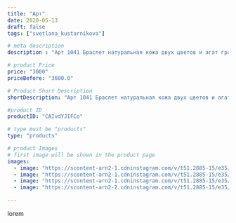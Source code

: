 ```yaml
---
title: "Арт"
date: 2020-05-13
draft: false
tags: ["svetlana_kustarnikova"]

# meta description
description : "Арт 1041 Браслет натуральная кожа двух цветов и агат граненый размер камня 3 см ПРОДАНО"

# product Price
price: "3000"
priceBefore: "3600.0"

# Product Short Description
shortDescription: "Арт 1041 Браслет натуральная кожа двух цветов и агат граненый размер камня 3 см ПРОДАНО"

#product ID
productID: "CAIvdYJIFCo"

# type must be "products"
type: "products"

# product Images
# first image will be shown in the product page
images:
  - image: "https://scontent-arn2-1.cdninstagram.com/v/t51.2885-15/e35/96417101_278219153352298_1527433778362021471_n.jpg?_nc_ht=scontent-arn2-1.cdninstagram.com&_nc_cat=110&_nc_ohc=X6xroXyKOm0AX9YpGNO&se=7&tp=1&oh=ed683cb593de2b2cfa45c8af7e7a3ee8&oe=6060EAAF&ig_cache_key=MjMwODMwMzUyOTMwNzIyNTc5NA%3D%3D.2"
  - image: "https://scontent-arn2-1.cdninstagram.com/v/t51.2885-15/e35/96873037_236583131004087_3112648150486335313_n.jpg?_nc_ht=scontent-arn2-1.cdninstagram.com&_nc_cat=103&_nc_ohc=Ge8REe9i52IAX-jPJly&tp=1&oh=469a3eadf847882e57b6461dd34c5bb7&oe=605E6838&ig_cache_key=MjMwODMwMzUyOTMxNTQ4NzA2Mw%3D%3D.2"
  - image: "https://scontent-arn2-1.cdninstagram.com/v/t51.2885-15/e35/96418093_2595226320729010_8953039201638896725_n.jpg?_nc_ht=scontent-arn2-1.cdninstagram.com&_nc_cat=110&_nc_ohc=ktNzx8AfHGQAX9SphfW&se=7&tp=1&oh=30c66f7580c0a68796d9215f90507fcf&oe=605F2D4C&ig_cache_key=MjMwODMwMzUyOTI5ODg2OTAwNg%3D%3D.2"
  - image: "https://scontent-arn2-2.cdninstagram.com/v/t51.2885-15/e35/96417101_146865486884544_4779415255165072093_n.jpg?_nc_ht=scontent-arn2-2.cdninstagram.com&_nc_cat=100&_nc_ohc=VYPt5xLDA7cAX9q-Fjt&tp=1&oh=4d066575ca89fbc0cdbec2ddb2a1e797&oe=605DA8F7&ig_cache_key=MjMwODMwMzUyOTI5MDMxNjU0Mw%3D%3D.2"

---
```

lorem
